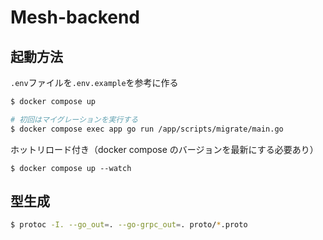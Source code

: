 # Mesh-backend

## 起動方法

`.env`ファイルを`.env.example`を参考に作る

```bash
$ docker compose up

# 初回はマイグレーションを実行する
$ docker compose exec app go run /app/scripts/migrate/main.go
```

ホットリロード付き（docker compose のバージョンを最新にする必要あり）

```
$ docker compose up --watch
```

## 型生成

```bash
$ protoc -I. --go_out=. --go-grpc_out=. proto/*.proto
```
